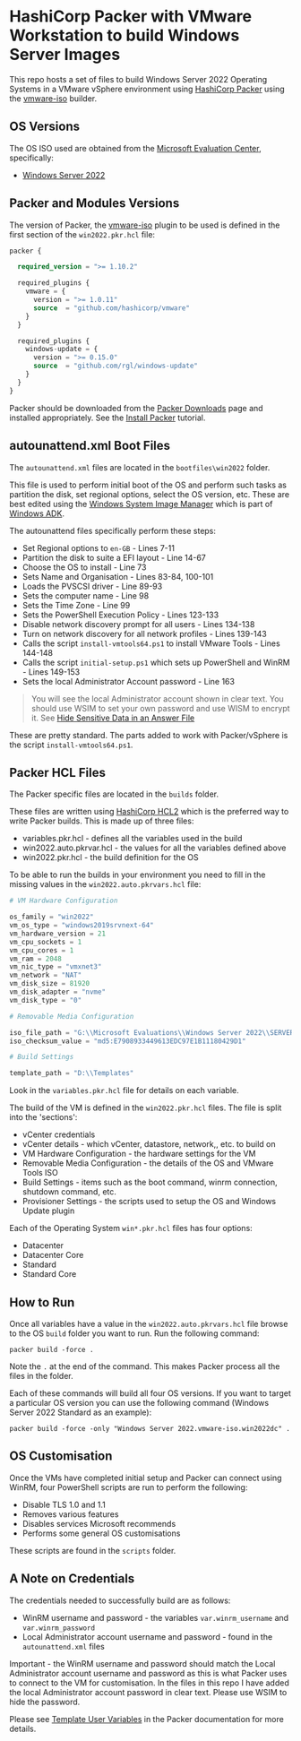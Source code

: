 # HashiCorp Packer with VMware Workstation to build Windows Server Images

This repo hosts a set of files to build Windows Server 2022 Operating Systems in a VMware vSphere environment using [HashiCorp Packer](https://www.packer.io/) using the [vmware-iso](https://developer.hashicorp.com/packer/integrations/hashicorp/vmware/latest/components/builder/iso) builder.

## OS Versions

The OS ISO used are obtained from the [Microsoft Evaluation Center](https://www.microsoft.com/en-gb/evalcenter/evaluate-windows-server), specifically:

- [Windows Server 2022](https://www.microsoft.com/en-gb/evalcenter/evaluate-windows-server-2022)

## Packer and Modules Versions

The version of Packer, the [vmware-iso](https://developer.hashicorp.com/packer/integrations/hashicorp/vmware/latest/components/builder/iso) plugin to be used is defined in the first section of the `win2022.pkr.hcl` file:

```terraform
packer {

  required_version = ">= 1.10.2"

  required_plugins {
    vmware = {
      version = ">= 1.0.11"
      source  = "github.com/hashicorp/vmware"
    }
  }

  required_plugins {
    windows-update = {
      version = ">= 0.15.0"
      source  = "github.com/rgl/windows-update"
    }
  }
}
```

Packer should be downloaded from the [Packer Downloads](https://www.packer.io/downloads) page and installed appropriately. See the [Install Packer](https://learn.hashicorp.com/tutorials/packer/get-started-install-cli) tutorial.

## autounattend.xml Boot Files

The `autounattend.xml` files are located in the `bootfiles\win2022` folder.

This file is used to perform initial boot of the OS and perform such tasks as partition the disk, set regional options, select the OS version, etc. These are best edited using the [Windows System Image Manager](https://docs.microsoft.com/en-us/windows-hardware/customize/desktop/wsim/windows-system-image-manager-technical-reference) which is part of [Windows ADK](https://docs.microsoft.com/en-us/windows-hardware/get-started/adk-install).

The autounattend files specifically perform these steps:

- Set Regional options to `en-GB` - Lines 7-11
- Partition the disk to suite a EFI layout - Line 14-67
- Choose the OS to install - Line 73
- Sets Name and Organisation - Lines 83-84, 100-101
- Loads the PVSCSI driver - Line 89-93
- Sets the computer name - Line 98
- Sets the Time Zone - Line 99
- Sets the PowerShell Execution Policy - Lines 123-133
- Disable network discovery prompt for all users - Lines 134-138
- Turn on network discovery for all network profiles - Lines 139-143
- Calls the script `install-vmtools64.ps1` to install VMware Tools - Lines 144-148
- Calls the script `initial-setup.ps1` which sets up PowerShell and WinRM - Lines 149-153
- Sets the local Administrator Account password - Line 163

> You will see the local Administrator account shown in clear text. You should use WSIM to set your own password and use WISM to encrypt it. See [Hide Sensitive Data in an Answer File](https://docs.microsoft.com/en-us/windows-hardware/customize/desktop/wsim/hide-sensitive-data-in-an-answer-file)

These are pretty standard. The parts added to work with Packer/vSphere is the script `install-vmtools64.ps1`.

## Packer HCL Files

The Packer specific files are located in the `builds` folder.

These files are written using [HashiCorp HCL2](https://www.packer.io/guides/hcl) which is the preferred way to write Packer builds. This is made up of three files:

- variables.pkr.hcl - defines all the variables used in the build
- win2022.auto.pkrvar.hcl - the values for all the variables defined above
- win2022.pkr.hcl - the build definition for the OS

To be able to run the builds in your environment you need to fill in the missing values in the `win2022.auto.pkrvars.hcl` file:

```terraform
# VM Hardware Configuration

os_family = "win2022"
vm_os_type = "windows2019srvnext-64"
vm_hardware_version = 21
vm_cpu_sockets = 1
vm_cpu_cores = 1
vm_ram = 2048
vm_nic_type = "vmxnet3"
vm_network = "NAT"
vm_disk_size = 81920
vm_disk_adapter = "nvme"
vm_disk_type = "0"

# Removable Media Configuration

iso_file_path = "G:\\Microsoft Evaluations\\Windows Server 2022\\SERVER_EVAL_x64FRE_en-us.iso"
iso_checksum_value = "md5:E7908933449613EDC97E1B11180429D1"

# Build Settings

template_path = "D:\\Templates"
```

Look in the `variables.pkr.hcl` file for details on each variable.

The build of the VM is defined in the `win2022.pkr.hcl` files. The file is split into the 'sections':

- vCenter credentials
- vCenter details - which vCenter, datastore, network,, etc. to build on
- VM Hardware Configuration - the hardware settings for the VM
- Removable Media Configuration - the details of the OS and VMware Tools ISO
- Build Settings - items such as the boot command, winrm connection, shutdown command, etc.
- Provisioner Settings - the scripts used to setup the OS and Windows Update plugin

Each of the Operating System `win*.pkr.hcl` files has four options:

- Datacenter
- Datacenter Core
- Standard
- Standard Core

## How to Run

Once all variables have a value in the `win2022.auto.pkrvars.hcl` file browse to the OS `build` folder you want to run. Run the following command:

```dosbatch
packer build -force .
```

Note the `.` at the end of the command. This makes Packer process all the files in the folder.

Each of these commands will build all four OS versions. If you want to target a particular OS version you can use the following command (Windows Server 2022 Standard as an example):

```dosbatch
packer build -force -only "Windows Server 2022.vmware-iso.win2022dc" .
```

## OS Customisation

Once the VMs have completed initial setup and Packer can connect using WinRM, four PowerShell scripts are run to perform the following:

- Disable TLS 1.0 and 1.1
- Removes various features
- Disables services Microsoft recommends
- Performs some general OS customisations

These scripts are found in the `scripts` folder.

## A Note on Credentials

The credentials needed to successfully build are as follows:

- WinRM username and password - the variables `var.winrm_username` and `var.winrm_password`
- Local Administrator account username and password - found in the `autounattend.xml` files

Important - the WinRM username and password should match the Local Administrator account username and password as this is what Packer uses to connect to the VM for customisation. In the files in this repo I have added the local Administrator account password in clear text. Please use WSIM to hide the password.

Please see [Template User Variables](https://www.packer.io/docs/templates/legacy_json_templates/user-variables) in the Packer documentation for more details.
